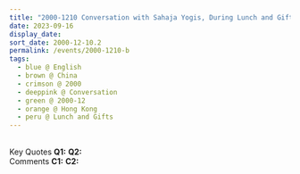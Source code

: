 ```yaml
---
title: "2000-1210 Conversation with Sahaja Yogis, During Lunch and Gifts Offering, Vietnamese Restaurant, Near Stanley Market, Hong Kong, China"
date: 2023-09-16
display_date: 
sort_date: 2000-12-10.2
permalink: /events/2000-1210-b
tags:
  - blue @ English
  - brown @ China
  - crimson @ 2000
  - deeppink @ Conversation
  - green @ 2000-12
  - orange @ Hong Kong
  - peru @ Lunch and Gifts
---
```


<br>

<wave-list>
  <list-title color="DarkSeaGreen" width="55">Key Quotes</list-title>
  <list-item color="BlanchedAlmond" width="280"><b>Q1:</b> <i></i></list-item>
  <list-item color="Lavender" width="280"><b>Q2:</b> <i></i></list-item>
</wave-list>

<br>

<wave-list>
  <list-title color="DarkSeaGreen" width="55">Comments</list-title>
  <list-item color="BlanchedAlmond" width="280"><b>C1:</b> <i></i></list-item>
  <list-item color="Lavender" width="280"><b>C2:</b> <i></i></list-item>
</wave-list>
